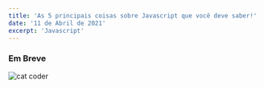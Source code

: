 ```yaml
---
title: 'As 5 principais coisas sobre Javascript que você deve saber!'
date: '11 de Abril de 2021'
excerpt: 'Javascript'
---
```


### Em Breve

<img src="https://media4.giphy.com/media/LmNwrBhejkK9EFP504/200.gif" alt="cat coder" />
